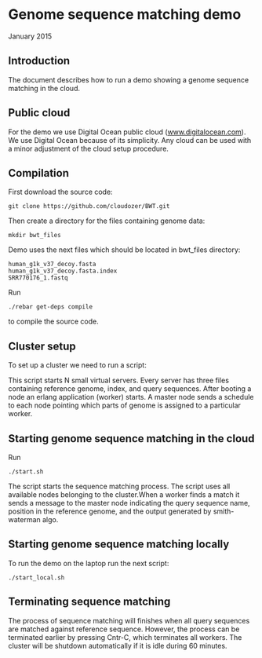 # Genome sequence matching demo

January 2015

## Introduction

The document describes how to run a demo showing a genome sequence matching in the cloud. 


## Public cloud

For the demo we use Digital Ocean public cloud (www.digitalocean.com). We use Digital Ocean because of its simplicity. Any cloud can be used with a minor adjustment of the cloud setup procedure. 

## Compilation

First download the source code:

	git clone https://github.com/cloudozer/BWT.git

Then create a directory for the files containing genome data:

	mkdir bwt_files

Demo uses the next files which should be located in bwt_files directory:

	human_g1k_v37_decoy.fasta
	human_g1k_v37_decoy.fasta.index
	SRR770176_1.fastq

Run 

	./rebar get-deps compile 

to compile the source code.


## Cluster setup
To set up a cluster we need to run a script:
	


This script starts N small virtual servers. Every server has three files containing reference genome, index, and query sequences. After booting a node an erlang application (worker) starts.
A master node sends a schedule to each node pointing which parts of genome is assigned to a particular worker.


## Starting genome sequence matching in the cloud

Run 

	./start.sh

The script starts the sequence matching process. The script uses all available nodes belonging to the cluster.When a worker finds a match it sends a message to the master node indicating the query sequence name, position in the reference genome, and the output generated by smith-waterman algo.


## Starting genome sequence matching locally

To run the demo on the laptop run the next script: 

	./start_local.sh


## Terminating sequence matching

The process of sequence matching will finishes when all query sequences are matched against reference sequence. However, the process can be terminated earlier by pressing Cntr-C, which terminates all workers. The cluster will be shutdown automatically if it is idle during 60 minutes.



